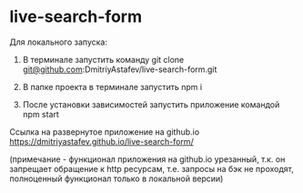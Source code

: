 # live-search-form

Для локального запуска:

1. В терминале запустить команду git clone git@github.com:DmitriyAstafev/live-search-form.git

2. В папке проекта в терминале запустить npm i

3. После установки зависимостей запустить приложение командой npm start


Ссылка на развернутое приложение на github.io https://dmitriyastafev.github.io/live-search-form/

(примечание - функционал приложения на github.io урезанный, т.к. он запрещает обращение к http ресурсам, т.е. запросы на бэк не проходят, полноценный функционал только в локальной версии)
